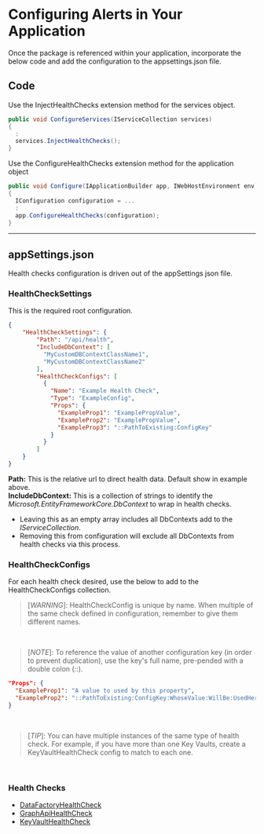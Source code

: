 # Configuring Alerts in Your Application

Once the package is referenced within your application, incorporate the below code and add the configuration to the appsettings.json file.

## Code

Use the InjectHealthChecks extension method for the services object.
```c#
public void ConfigureServices(IServiceCollection services)
{
  :
  services.InjectHealthChecks();
}
```

Use the ConfigureHealthChecks extension method for the application object
```c#
public void Configure(IApplicationBuilder app, IWebHostEnvironment env)
{
  IConfiguration configuration = ...
  :
  app.ConfigureHealthChecks(configuration);
}
```
---

## appSettings.json
Health checks configuration is driven out of the appSettings json file.

### **HealthCheckSettings**
This is the required root configuration.  
```json
{
    "HealthCheckSettings": {
        "Path": "/api/health",
        "IncludeDbContext": [
          "MyCustomDBContextClassName1",
          "MyCustomDBContextClassName2"
        ],
        "HealthCheckConfigs": [
          {
            "Name": "Example Health Check",
            "Type": "ExampleConfig",
            "Props": {
              "ExampleProp1": "ExamplePropValue",
              "ExampleProp2": "ExamplePropValue",
              "ExampleProp3": "::PathToExisting:ConfigKey"
            }
          }
        ]
    }
}
```
**Path:** This is the relative url to direct health data.  Default show in example above.  
**IncludeDbContext:** This is a collection of strings to identify the _Microsoft.EntityFrameworkCore.DbContext_ to wrap in health checks.  
  * Leaving this as an empty array includes all DbContexts add to the _IServiceCollection_.
  * Removing this from configuration will exclude all DbContexts from health checks via this process.

### **HealthCheckConfigs**
For each health check desired, use the below to add to the HealthCheckConfigs collection.

> [_WARNING_]:  HealthCheckConfig is unique by name.  When multiple of the same check defined in configuration, remember to give them different names.  

<br />

> [_NOTE_]:  To reference the value of another configuration key (in order to prevent duplication), use the key's full name, pre-pended with a double colon (::).
```json
"Props": {
  "ExampleProp1": "A value to used by this property",
  "ExampleProp2": "::PathToExisting:ConfigKey:WhoseValue:WillBe:UsedHere"
}
```

<br />

> [_TIP_]: You can have multiple instances of the same type of health check.  For example, if you have more than one Key Vaults, create a KeyVaultHealthCheck config to match to each one.

<br />

### **Health Checks**
- [DataFactoryHealthCheck](/docs/DataFactoryHealthCheck.md)
- [GraphApiHealthCheck](/docs/GraphApiHealthCheck.md)
- [KeyVaultHealthCheck](/docs/KeyVaultHealthCheck.md)
